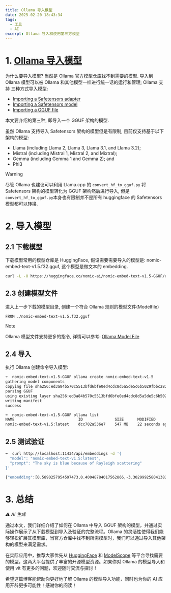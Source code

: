 ```yaml
---
title: Ollama 导入模型
date: 2025-02-20 18:43:34
tags:
  - 工具
  - AI
excerpt: Ollama 导入和使用第三方模型
---
```


# 1. [Ollama 导入模型](https://github.com/ollama/ollama/blob/main/docs/import.md)

为什么要导入模型? 当然是 Ollama 官方模型仓库找不到需要的模型. 导入到 Ollama 模型可以被 Ollama 和其他模型一样进行统一话的运行和管理; Ollama 支持 三种方式导入模型:

- [Importing a Safetensors adapter](https://github.com/ollama/ollama/blob/main/docs/import.md#Importing-a-fine-tuned-adapter-from-Safetensors-weights)
- [Importing a Safetensors model](https://github.com/ollama/ollama/blob/main/docs/import.md#Importing-a-model-from-Safetensors-weights)
- [Importing a GGUF file](https://github.com/ollama/ollama/blob/main/docs/import.md#Importing-a-GGUF-based-model-or-adapter)

本文要介绍的第三种, 即导入一个 GGUF 架构的模型.

虽然 Ollama 支持导入 Safetensors 架构的模型但是有限制, 目前仅支持基于以下架构的模型:

- Llama (including Llama 2, Llama 3, Llama 3.1, and Llama 3.2);
- Mistral (including Mistral 1, Mistral 2, and Mixtral);
- Gemma (including Gemma 1 and Gemma 2); and
- Phi3

> [!WARNING]
> 尽管 Ollama 也建议可以利用 Llama.cpp 的 `convert_hf_to_gguf.py` 将 Safetensors 架构的模型转化为 GGUF 架构然后进行导入, 但是`convert_hf_to_gguf.py`本身也有限制并不是所有 huggingface 的 Safetensors 模型都可以转换.

# 2. 导入模型

## 2.1 下载模型

下载模型常用的模型仓库是 HuggingFace, 假设需要需要导入的模型是: nomic-embed-text-v1.5.f32.gguf, 这个模型是做文本的 embedding.

```bash
curl -L -O https://huggingface.co/nomic-ai/nomic-embed-text-v1.5-GGUF/resolve/main/nomic-embed-text-v1.5.f32.gguf
```

## 2.3 创建模型文件

进入上一步下载的模型目录, 创建一个符合 Ollama 规则的模型文件(Modelfile)

```
FROM ./nomic-embed-text-v1.5.f32.gguf
```

> [!NOTE]
> Ollama 模型文件支持更多的指令, 详情可以参考: [Ollama Model File](https://github.com/ollama/ollama/blob/main/docs/modelfile.md)

## 2.4 导入

执行 Ollama 创建命令导入模型:

```bash
➜  nomic-embed-text-v1.5-GGUF ollama create nomic-embed-text-v1.5
gathering model components
copying file sha256:ed3a84b570c5513bfd6bfe0ed4cdc8d5a5de5c6b5029fbbc2822d59fc893c1f8 100%
parsing GGUF
using existing layer sha256:ed3a84b570c5513bfd6bfe0ed4cdc8d5a5de5c6b5029fbbc2822d59fc893c1f8
writing manifest
success

➜  nomic-embed-text-v1.5-GGUF ollama list
NAME                            ID              SIZE      MODIFIED
nomic-embed-text-v1.5:latest    dcc702a536e7    547 MB    22 seconds ago
```

## 2.5 测试验证

```bash
➜  curl http://localhost:11434/api/embeddings -d '{
  "model": "nomic-embed-text-v1.5:latest",
  "prompt": "The sky is blue because of Rayleigh scattering"
}'

{"embedding":[0.5890257954597473,0.40048784017562866,-3.302999258041382,-0.5260277986526489,0.748874843120575,1.5186493396759033,-0.1251959204673767,0.3963647484779358,0.06800717115402222,-1.1089140176773071,0.6924994587898254,1.2778451442718506,1.145833969116211,1.0888454914093018,0.2503916621208191,0.2929406464099884,0.15178453922271729,-0.6345349550247192,-0.21010783314704895,-0.19611655175685883,-1.7958444356918335,-0.6290745735168457,0.0385594442486763,-0.6691150665283203,1.261095404624939,1.2772819995880127,-0.1595984399318695,-0.002360038459300995,-0.29747554659843445,-0.48057258129119873,1.2051044702529907,-0.6382184028625488,-0.5399197936058044 ... ...
```

# 3. 总结

_:warning: AI 生成_

通过本文，我们详细介绍了如何在 Ollama 中导入 GGUF 架构的模型，并通过实际操作展示了从下载模型到导入及验证的完整流程。Ollama 的灵活性使得我们能够轻松扩展其模型库，当官方仓库中找不到所需模型时，我们可以通过导入其他架构的模型来满足需求。

在实际应用中，推荐大家优先从 [HuggingFace](https://huggingface.co/models) 和 [ModelScope](https://modelscope.cn/models) 等平台寻找需要的模型，这两大平台提供了丰富的开源模型资源。如果你对 Ollama 的模型导入和使用 vit 有更多的问题，欢迎随时交流与探讨！

希望这篇博客能帮助你更好地了解 Ollama 的模型导入功能，同时也为你的 AI 应用开辟更多可能性！感谢你的阅读！
